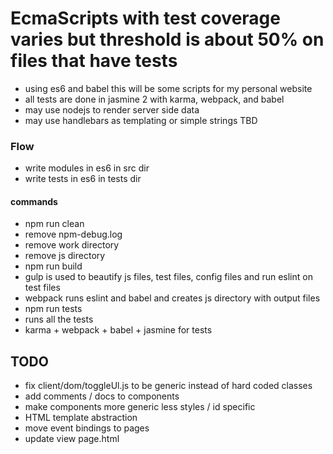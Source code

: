 # EcmaScripts with test coverage varies but threshold is about 50% on files that have tests

* using es6 and babel this will be some scripts for my personal website
* all tests are done in jasmine 2 with karma, webpack, and babel 
* may use nodejs to render server side data
* may use handlebars as templating or simple strings TBD

### Flow
* write modules in es6 in src dir
* write tests in es6 in tests dir

#### commands
* npm run clean 
 * remove npm-debug.log
 * remove work directory 
 * remove js directory 
* npm run build
 * gulp is used to beautify js files, test files, config files and run eslint on test files
 * webpack runs eslint and babel and creates js directory with output files 
* npm run tests
 * runs all the tests
 * karma + webpack + babel + jasmine for tests

## TODO
* fix client/dom/toggleUl.js to be generic instead of hard coded classes
* add comments / docs to components
* make components more generic less styles / id specific
* HTML template abstraction 
* move event bindings to pages
* update view page.html 
